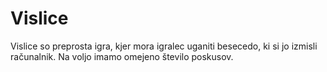 # Vislice

Vislice so preprosta igra, kjer mora igralec uganiti besecedo, ki si jo izmisli računalnik. Na voljo imamo omejeno število poskusov.